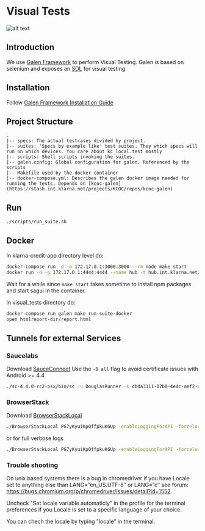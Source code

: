 # Visual Tests

![alt text](http://galenframework.com/public/logo.png "Galen Logo")

## Introduction
We use [Galen Framework](http://galenframework.com/)  to perform Visual Testing. Galen is based on selenium and exposes an [SDL](http://galenframework.com/docs/reference-galen-spec-language-guide/) for visual testing.

## Installation
Follow [Galen Framework Installation Guide](http://galenframework.com/docs/getting-started-install-galen/)

## Project Structure
```
.
|-- specs: The actual testcases divided by project.
|-- suites: 'Specs by example like' test suites. They which specs will run on which devices. You care about kc_local.test mostly
|-- scripts: Shell scripts invoking the suites.
|-- galen.config: Global configuration for galen. Referenced by the scripts
|-- Makefile used by the docker container
|-- docker-compose.yml: Describes the galen docker image needed for running the tests. Depends on [kcoc-galen](https://stash.int.klarna.net/projects/KCOC/repos/kcoc-galen)
```

## Run

```sh
./scripts/run_suite.sh
```

## Docker

In klarna-credit-app directory level do:
```sh
docker-compose run -d -p 172.17.0.1:3000:3000 --rm node make start
docker run -d -p 172.17.0.1:4444:4444 --name hub -t hub.int.klarna.net/kcoc-selenium-standalone-chrome:2.50.0
```

Wait for a while since `make start` takes sometime to install npm packages and start sagui in the container.

In visual_tests directory do:
```sh
docker-compose run galen make run-suite-docker
open htmlreport-dir/report.html
```

## Tunnels for external Services

### Saucelabs
Download [SauceConnect](https://wiki.saucelabs.com/display/DOCS/Setting+Up+Sauce+Connect)
Use the `-B all` flag to avoid certificate issues with Android >= 4.4

```sh
./sc-4.4.0-rc2-osx/bin/sc -u DouglasRunner -k dbda3111-02b0-4e4c-aef2-aed731558e12 -B all
```

### BrowserStack
Download [BrowserStackLocal](https://www.browserstack.com/local-testing)
```sh
./BrowserStackLocal PG7yKyuiKpQffpkuKGUp -enableLoggingForAPI -forcelocal -force -v
```
or for full verbose logs
```sh
./BrowserStackLocal PG7yKyuiKpQffpkuKGUp -enableLoggingForAPI -forcelocal -force -vvv
```

### Trouble shooting
On unix based systems there is a bug in chromedriver if you have Locale set to anything else than LANG=”en_US.UTF-8″ or LANG=”c″ see forum: 
https://bugs.chromium.org/p/chromedriver/issues/detail?id=1552

Uncheck "Set locale variable automaticly" in the profile for the terminal preferences if you Locale is set to a specific language of your choice.

You can chech the locale by typing "locale" in the terminal.